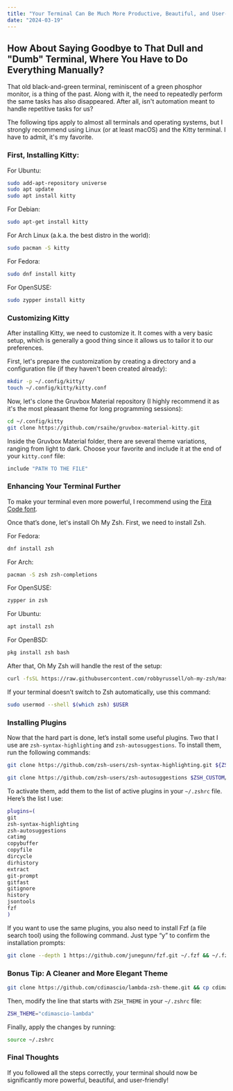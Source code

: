 ```yaml
---
title: "Your Terminal Can Be Much More Productive, Beautiful, and User-Friendly!"
date: "2024-03-19"
---
```


## How About Saying Goodbye to That Dull and "Dumb" Terminal, Where You Have to Do Everything Manually?

That old black-and-green terminal, reminiscent of a green phosphor monitor, is a thing of the past. Along with it, the need to repeatedly perform the same tasks has also disappeared. After all, isn't automation meant to handle repetitive tasks for us?

The following tips apply to almost all terminals and operating systems, but I strongly recommend using Linux (or at least macOS) and the Kitty terminal. I have to admit, it's my favorite.

### First, Installing Kitty:

For Ubuntu:

```bash
sudo add-apt-repository universe
sudo apt update
sudo apt install kitty
```

For Debian:

```bash
sudo apt-get install kitty
```

For Arch Linux (a.k.a. the best distro in the world):

```bash
sudo pacman -S kitty
```

For Fedora:

```bash
sudo dnf install kitty
```

For OpenSUSE:

```bash
sudo zypper install kitty
```

### Customizing Kitty

After installing Kitty, we need to customize it. It comes with a very basic setup, which is generally a good thing since it allows us to tailor it to our preferences.

First, let's prepare the customization by creating a directory and a configuration file (if they haven't been created already):

```bash
mkdir -p ~/.config/kitty/
touch ~/.config/kitty/kitty.conf
```

Now, let's clone the Gruvbox Material repository (I highly recommend it as it's the most pleasant theme for long programming sessions):

```bash
cd ~/.config/kitty
git clone https://github.com/rsaihe/gruvbox-material-kitty.git
```

Inside the Gruvbox Material folder, there are several theme variations, ranging from light to dark. Choose your favorite and include it at the end of your `kitty.conf` file:

```bash
include "PATH TO THE FILE"
```

### Enhancing Your Terminal Further

To make your terminal even more powerful, I recommend using the [Fira Code font](https://github.com/tonsky/FiraCode/wiki/Installing).

Once that’s done, let's install Oh My Zsh. First, we need to install Zsh.

For Fedora:

```bash
dnf install zsh
```

For Arch:

```bash
pacman -S zsh zsh-completions
```

For OpenSUSE:

```bash
zypper in zsh
```

For Ubuntu:

```bash
apt install zsh
```

For OpenBSD:

```bash
pkg install zsh bash
```

After that, Oh My Zsh will handle the rest of the setup:

```bash
curl -fsSL https://raw.githubusercontent.com/robbyrussell/oh-my-zsh/master/tools/install.sh | sh; zsh
```

If your terminal doesn’t switch to Zsh automatically, use this command:

```bash
sudo usermod --shell $(which zsh) $USER
```

### Installing Plugins

Now that the hard part is done, let’s install some useful plugins. Two that I use are `zsh-syntax-highlighting` and `zsh-autosuggestions`. To install them, run the following commands:

```bash
git clone https://github.com/zsh-users/zsh-syntax-highlighting.git ${ZSH_CUSTOM:-~/.oh-my-zsh/custom}/plugins/zsh-syntax-highlighting
```

```bash
git clone https://github.com/zsh-users/zsh-autosuggestions $ZSH_CUSTOM/plugins/zsh-autosuggestions
```

To activate them, add them to the list of active plugins in your `~/.zshrc` file. Here’s the list I use:

```bash
plugins=(
git
zsh-syntax-highlighting
zsh-autosuggestions
catimg
copybuffer
copyfile
dircycle
dirhistory
extract
git-prompt
gitfast
gitignore
history
jsontools
fzf
)
```

If you want to use the same plugins, you also need to install Fzf (a file search tool) using the following command. Just type “y” to confirm the installation prompts:

```bash
git clone --depth 1 https://github.com/junegunn/fzf.git ~/.fzf && ~/.fzf/install
```

### Bonus Tip: A Cleaner and More Elegant Theme

```bash
git clone https://github.com/cdimascio/lambda-zsh-theme.git && cp cdimascio-lambda.zsh-theme $ZSH_CUSTOM/themes
```

Then, modify the line that starts with `ZSH_THEME` in your `~/.zshrc` file:

```bash
ZSH_THEME="cdimascio-lambda"
```

Finally, apply the changes by running:

```bash
source ~/.zshrc
```

### Final Thoughts

If you followed all the steps correctly, your terminal should now be significantly more powerful, beautiful, and user-friendly!
